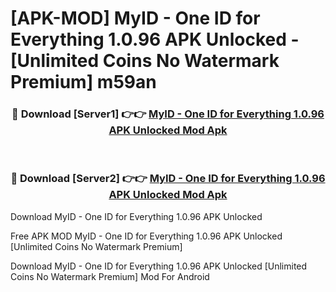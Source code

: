 # [APK-MOD] MyID - One ID for Everything 1.0.96 APK Unlocked - [Unlimited Coins No Watermark Premium] m59an



<div align="center">
<h3>🔴 Download [Server1] 👉👉 <a href="https://momento.my/?title=MyID_-_One_ID_for_Everything_1.0.96_APK_Unlocked">MyID - One ID for Everything 1.0.96 APK Unlocked Mod Apk</a></h3><br>

<h3>🔴 Download [Server2] 👉👉 <a href="https://momento.my/?title=MyID_-_One_ID_for_Everything_1.0.96_APK_Unlocked">MyID - One ID for Everything 1.0.96 APK Unlocked Mod Apk</a></h3>
</div>



Download MyID - One ID for Everything 1.0.96 APK Unlocked 

Free APK MOD MyID - One ID for Everything 1.0.96 APK Unlocked [Unlimited Coins No Watermark Premium]

Download MyID - One ID for Everything 1.0.96 APK Unlocked [Unlimited Coins No Watermark Premium] Mod For Android

